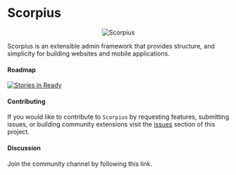 # Scorpius

<p align="center">
<img  alt="Scorpius" src="https://raw.githubusercontent.com/scorpiusjs/graphics/master/logos/scorpiusjs-logo.png"/>
</p>
Scorpius is an extensible admin framework that provides structure, and simplicity for building websites and mobile applications.

#### Roadmap
[![Stories in Ready](https://badge.waffle.io/scorpiusjs/core.png?label=ready&title=Ready)](http://waffle.io/scorpiusjs/core)

#### Contributing
If you would like to contribute to `Scorpius` by requesting features, submitting issues, or building community extensions visit the [issues](https://github.com/scorpiusjs/core/issues) section of this project. 

#### Discussion
Join the community channel by following this link.
